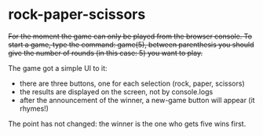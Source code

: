 # rock-paper-scissors

~~For the moment the game can only be played from the browser console. To start a game, type the command: game(5), between parenthesis you should give the number of rounds (in this case: 5) you want to play.~~

The game got a simple UI to it:

- there are three buttons, one for each selection (rock, paper, scissors)
- the results are displayed on the screen, not by console.logs
- after the announcement of the winner, a new-game button will appear (it rhymes!)

The point has not changed: the winner is the one who gets five wins first.
